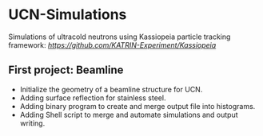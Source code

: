# UCN-Simulations
Simulations of ultracold neutrons using Kassiopeia particle tracking framework:
*https://github.com/KATRIN-Experiment/Kassiopeia*

## First project: Beamline
- Initialize the geometry of a beamline structure for UCN.
- Adding surface reflection for stainless steel.
- Adding binary program to create and merge output file into histograms.
- Adding Shell script to merge and automate simulations and output writing.
